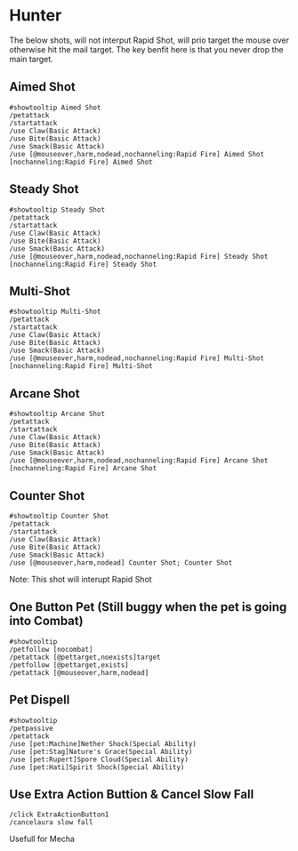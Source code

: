 # Hunter



The below shots, will not interput Rapid Shot, will prio target the mouse over otherwise hit the mail target.  The key benfit here is that you never drop the main target.

## Aimed Shot
```
#showtooltip Aimed Shot
/petattack
/startattack
/use Claw(Basic Attack)
/use Bite(Basic Attack)
/use Smack(Basic Attack)
/use [@mouseover,harm,nodead,nochanneling:Rapid Fire] Aimed Shot [nochanneling:Rapid Fire] Aimed Shot
```

## Steady Shot
```
#showtooltip Steady Shot
/petattack
/startattack
/use Claw(Basic Attack)
/use Bite(Basic Attack)
/use Smack(Basic Attack)
/use [@mouseover,harm,nodead,nochanneling:Rapid Fire] Steady Shot [nochanneling:Rapid Fire] Steady Shot
```

## Multi-Shot
```
#showtooltip Multi-Shot
/petattack
/startattack
/use Claw(Basic Attack)
/use Bite(Basic Attack)
/use Smack(Basic Attack)
/use [@mouseover,harm,nodead,nochanneling:Rapid Fire] Multi-Shot [nochanneling:Rapid Fire] Multi-Shot
```

## Arcane Shot
```
#showtooltip Arcane Shot
/petattack
/startattack
/use Claw(Basic Attack)
/use Bite(Basic Attack)
/use Smack(Basic Attack)
/use [@mouseover,harm,nodead,nochanneling:Rapid Fire] Arcane Shot [nochanneling:Rapid Fire] Arcane Shot
```


## Counter Shot
```
#showtooltip Counter Shot
/petattack
/startattack
/use Claw(Basic Attack)
/use Bite(Basic Attack)
/use Smack(Basic Attack)
/use [@mouseover,harm,nodead] Counter Shot; Counter Shot
```
Note: This shot will interupt Rapid Shot







## One Button Pet (Still buggy when the pet is going into Combat)
```
#showtooltip
/petfollow [nocombat]
/petattack [@pettarget,noexists]target
/petfollow [@pettarget,exists]
/petattack [@mouseover,harm,nodead]
```

## Pet Dispell
```
#showtooltip
/petpassive
/petattack
/use [pet:Machine]Nether Shock(Special Ability)
/use [pet:Stag]Nature's Grace(Special Ability)
/use [pet:Rupert]Spore Cloud(Special Ability)
/use [pet:Hati]Spirit Shock(Special Ability)
```

## Use Extra Action Buttion & Cancel Slow Fall
```
/click ExtraActionButton1
/cancelaura slow fall
```
Usefull for Mecha 


